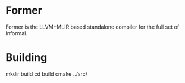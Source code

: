 # Former
Former is the LLVM+MLIR based standalone compiler for the full set of Informal. 

# Building
mkdir build
cd build
cmake ../src/